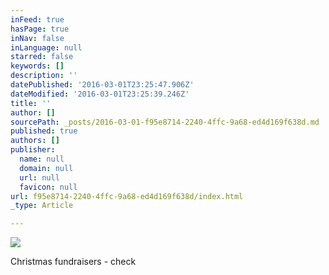 ```yaml
---
inFeed: true
hasPage: true
inNav: false
inLanguage: null
starred: false
keywords: []
description: ''
datePublished: '2016-03-01T23:25:47.906Z'
dateModified: '2016-03-01T23:25:39.246Z'
title: ''
author: []
sourcePath: _posts/2016-03-01-f95e8714-2240-4ffc-9a68-ed4d169f638d.md
published: true
authors: []
publisher:
  name: null
  domain: null
  url: null
  favicon: null
url: f95e8714-2240-4ffc-9a68-ed4d169f638d/index.html
_type: Article

---
```

![](https://the-grid-user-content.s3-us-west-2.amazonaws.com/ffb26570-bfa2-4774-9223-3326f0837dc1.jpg)

Christmas fundraisers - check